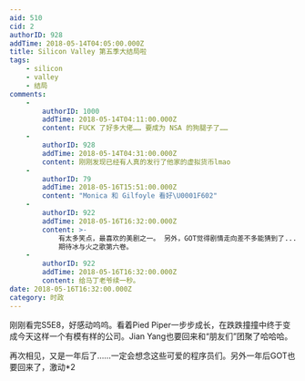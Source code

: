 ```yaml
---
aid: 510
cid: 2
authorID: 928
addTime: 2018-05-14T04:05:00.000Z
title: Silicon Valley 第五季大结局啦
tags:
    - silicon
    - valley
    - 结局
comments:
    -
        authorID: 1000
        addTime: 2018-05-14T04:11:00.000Z
        content: FUCK 了好多大佬…… 要成为 NSA 的狗腿子了……
    -
        authorID: 928
        addTime: 2018-05-14T04:31:00.000Z
        content: 刚刚发现已经有人真的发行了他家的虚拟货币lmao
    -
        authorID: 79
        addTime: 2018-05-16T15:51:00.000Z
        content: "Monica 和 Gilfoyle 看好\U0001F602"
    -
        authorID: 922
        addTime: 2018-05-16T16:32:00.000Z
        content: >-
            有太多笑点，最喜欢的美剧之一。 另外，GOT觉得剧情走向差不多能猜到了...，反而没有多少期待，猜不到的才更期待。
            期待冰与火之歌第六卷。
    -
        authorID: 922
        addTime: 2018-05-16T16:32:00.000Z
        content: 给马丁老爷续一秒。
date: 2018-05-16T16:32:00.000Z
category: 时政
---
```


刚刚看完S5E8，好感动呜呜。看着Pied Piper一步步成长，在跌跌撞撞中终于变成今天这样一个有模有样的公司。Jian Yang也要回来和“朋友们”团聚了哈哈哈。

再次相见，又是一年后了……一定会想念这些可爱的程序员们。另外一年后GOT也要回来了，激动\*2
